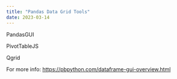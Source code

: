 ```yaml
---
title: "Pandas Data Grid Tools"
date: 2023-03-14
---
```


PandasGUI

PivotTableJS

Qgrid

For more info: https://pbpython.com/dataframe-gui-overview.html
